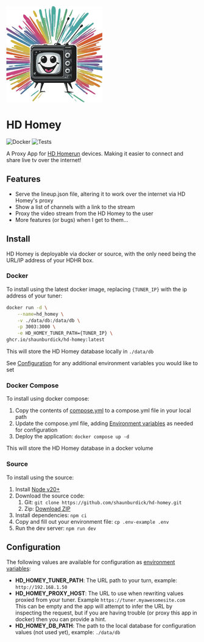 <img src="public/hd-homey.webp" alt="HD Homey" width="50%" height="auto" />

# HD Homey

![Docker](https://github.com/shaunburdick/hd-homey/actions/workflows/docker.yml/badge.svg)
![Tests](https://github.com/shaunburdick/hd-homey/actions/workflows/test.yml/badge.svg)

A Proxy App for [HD Homerun](https://www.silicondust.com/hdhomerun/) devices. Making it easier to connect and share live tv over the internet!

## Features

-   Serve the lineup.json file, altering it to work over the internet via HD Homey's proxy
-   Show a list of channels with a link to the stream
-   Proxy the video stream from the HD Homey to the user
-   More features (or bugs) when I get to them...

## Install

HD Homey is deployable via docker or source, with the only need being the URL/IP address of your HDHR box.

### Docker

To install using the latest docker image, replacing `{TUNER_IP}` with the ip address of your tuner:

```bash
docker run -d \
    --name=hd_homey \
    -v ./data/db:/data/db \
    -p 3003:3000 \
    -e HD_HOMEY_TUNER_PATH={TUNER_IP} \
ghcr.io/shaunburdick/hd-homey:latest
```

This will store the HD Homey database locally in `./data/db`

See [Configuration](#configuration) for any additional environment variables you would like to set

### Docker Compose

To install using docker compose:

1. Copy the contents of [compose.yml](compose.yml) to a compose.yml file in your local path
2. Update the compose.yml file, adding [Environment variables](#configuration) as needed for configuration
3. Deploy the application: `docker compose up -d`

This will store the HD Homey database in a docker volume

### Source

To install using the source:

1. Install [Node v20+](https://nodejs.org/en/download/package-manager)
2. Download the source code:
    1. Git: `git clone https://github.com/shaunburdick/hd-homey.git`
    2. Zip: [Download ZIP](https://github.com/shaunburdick/hd-homey/archive/refs/heads/main.zip)
3. Install dependencies: `npm ci`
4. Copy and fill out your environment file: `cp .env-example .env`
5. Run the dev server: `npm run dev`

## Configuration

The following values are available for configuration as [environment variables](https://en.wikipedia.org/wiki/Environment_variable):

-   **HD_HOMEY_TUNER_PATH**: The URL path to your turn, example: `http://192.168.1.50`
-   **HD_HOMEY_PROXY_HOST**: The URL to use when rewriting values proxied from your tuner. Example `https://tuner.myawesomesite.com`
    <br>This can be empty and the app will attempt to infer the URL by inspecting the request,
    but if you are having trouble (or proxy this app in docker) then you can provide a hint.
-   **HD_HOMEY_DB_PATH**: The path to the local database for configuration values (not used yet), example: `./data/db`
